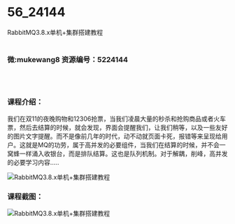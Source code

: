 # 56_24144
RabbitMQ3.8.x单机+集群搭建教程
<br/></br>
<h3>微:mukewang8 资源编号：5224144</h3>
<br/></br>
<h3>课程介绍：</h3>
<p>我们在双11的夜晚购物和12306抢票，当我们凌晨大量的秒杀和抢购商品或者火车票，然后去结算的时候，就会发现，界面会提醒我们，让我们稍等，以及一些友好的图片文字提醒。而不是像前几年的时代，动不动就页面卡死，报错等来呈现给用户。这就是MQ的功劳，属于高并发的必要组件，当我们在结算的时候，并不会一窝蜂一样涌入收银台，而是排队结算。这也是队列机制。对于解耦，削峰，高并发的必要学习内容.....</p>
<p><img src="https://www.ko996.com/wp-content/uploads/img/2022/05/1-46-300x155.png" alt="RabbitMQ3.8.x单机+集群搭建教程"></p>
<div class="info-desc">
<h3>课程截图：</h3>
<p><img src="https://www.ko996.com/wp-content/uploads/img/2022/05/2-36.png" alt="RabbitMQ3.8.x单机+集群搭建教程"></p>


			
</div>
